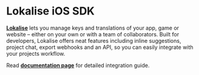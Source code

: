 # Lokalise iOS SDK

**[Lokalise](https://lokalise.co)** lets you manage keys and translations of your app, game or website – either on your own or with a team of collaborators. Built for developers, Lokalise offers neat features including inline suggestions, project chat, export webhooks and an API, so you can easily integrate with your projects workflow.

Read **[documentation page](http://docs.lokalise.co/article/mL6XaIoAcw-lokalise-i-os-framework)** for detailed integration guide.
